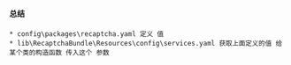 
#### 总结 

    * config\packages\recaptcha.yaml 定义 值 
    * lib\RecaptchaBundle\Resources\config\services.yaml 获取上面定义的值 给某个类的构造函数 传入这个 参数 

		
